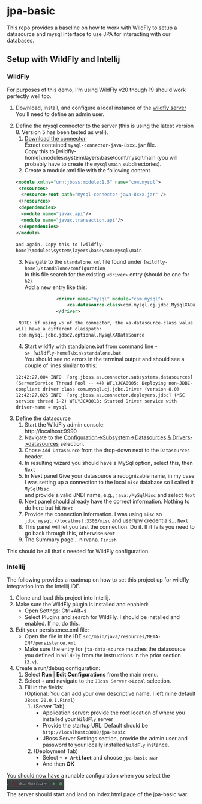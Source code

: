 # jpa-basic
This repo provides a baseline on how to work with WildFly to setup a datasource and mysql interface to use JPA for interacting with our databases.
## Setup with WildFly and Intellij

### WildFly
For purposes of this demo, I'm using WildFly v20 though 19 should work perfectly well too.
1) Download, install, and configure a local instance of the [wildfly server](https://www.wildfly.org/downloads/)  
You'll need to define an admin user.
2. Define the mysql connector to the server (this is using the latest version 8. Version 5 has been tested as well).  
   1. [Download the connector](https://dev.mysql.com/downloads/connector/j/)  
      Exract contained `mysql-connector-java-8xxx.jar` file.   
      Copy this to [wildfly-home]\modules\system\layers\base\com\mysql\main (you will probably have to create the `mysql\main` subdirectories).
   2. Create a module.xml file with the following content   
    ``` xml
    <module xmlns="urn:jboss:module:1.5" name="com.mysql">
     <resources>
      <resource-root path="mysql-connector-java-8xxx.jar" />
     </resources>
     <dependencies>
      <module name="javax.api"/>
      <module name="javax.transaction.api"/>
     </dependencies>
    </module>
    ```   
       and again, Copy this to [wildfly-home]\modules\system\layers\base\com\mysql\main   
       
   3. Navigate to the `standalone.xml` file found under `[wildfly-home]/standalone/configuration`  
     In this file search for the existing `<driver>` entry (should be one for `h2`)  
     Add a new entry like this:  
     ``` xml
                    <driver name="mysql" module="com.mysql">
                        <xa-datasource-class>com.mysql.cj.jdbc.MysqlXADataSource</xa-datasource-class>
                    </driver>
     ```   
        NOTE: if using v5 of the connector, the xa-datasource-class value will have a different classpath:   
        com.mysql.jdbc.jdbc2.optional.MysqlXADataSource
     
   4. Start wildfly with standalone.bat from command line -   
   `$> [wildfly-home]\bin\standalone.bat`   
   You should see no errors in the terminal output and should see a couple of lines similar to this:   
   ```
   12:42:27,004 INFO  [org.jboss.as.connector.subsystems.datasources] (ServerService Thread Pool -- 44) WFLYJCA0005: Deploying non-JDBC-compliant driver class com.mysql.cj.jdbc.Driver (version 8.0) 
   12:42:27,026 INFO  [org.jboss.as.connector.deployers.jdbc] (MSC service thread 1-2) WFLYJCA0018: Started Driver service with driver-name = mysql  
   ```
3. Define the datasource   
   1. Start the WildFly admin console:   
      http://localhost:9990   
   2. Navigate to the [Configuration->Subsystem->Datasources & Drivers->datasources](http://localhost:9990/console/index.html#configuration;path=configuration~subsystems!css~datasources!data-source-driver~datasources) selection.   
   3. Chose `Add Datasource` from the drop-down next to the `Datasources` header.   
   4. In resulting wizard you should have a MySql option, select this, then `Next`   
   5. In Next panel Give your datasource a recognizable name, in my case I was setting up a connection to the local `misc` database so I called it `MySqlMisc`  
   and provide a valid JNDI name, e.g., `java:/MySqlMisc` and select `Next`   
   6. Next panel should already have the correct information. Nothing to do here but hit `Next`   
   7. Provide the connection information. I was using `misc` so `jdbc:mysql://localhost:3306/misc` and user/pw credentials... `Next`   
   8. This panel will let you test the connection. Do it. If it fails you need to go back through this, otherwise `Next`   
   9. The Summary page... nirvana. `Finish`   
   
This should be all that's needed for WildFly configuration.

### Intellij
The following provides a roadmap on how to set this project up for wildfly integration into the Intellij IDE.
1. Clone and load this project into Intellij.
2. Make sure the WildFly plugin is installed and enabled:   
   * Open Settngs: Ctrl+Alt+s
   * Select Plugins and search for WildFly. I should be installed and enabled. If no, do this.
3. Edit your persistence.xml file:   
   * Open the file in the IDE `src/main/java/resources/META-INF/persistence.xml`  
   * Make sure the entry for `jta-data-source` matches the datasource you defined in `WildFly` from the instructions in the prior section (`3.v`).
4. Create a run/debug configuration:   
   1. Select **Run** | **Edit Configurations** from the main menu.
   2. Select **`+`** and navigate to the `JBoss Server->Local` selection.
   3. Fill in the fields:    
      (Optional: You can add your own descriptive name, I left mine default `JBoss 20.0.1.Final`)
      1. (Server Tab)      
         * Application server: provide the root location of where you installed your `WildFly` server   
         * Provide the startup URL. Default should be `http://localhost:8080/jpa-basic`   
         * JBoss Server Settings section, provide the admin user and password to your locally installed `WildFly` instance.     
      2. (Deployment Tab)   
         * Select **`+ > Artifact`** and choose `jpa-basic:war`    
         * And then **OK**

You should now have a runable configuration when you select the ![screenshot](https://github.com/karlkras/jpa-basic/blob/master/images/runconfig.jpg)  
The server should start and land on index.html page of the jpa-basic war.
   
